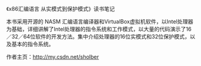 《x86汇编语言 从实模式到保护模式》读书笔记

本书采用开源的 NASM 汇编语言编译器和VirtualBox虚拟机软件，以Intel处理器为基础，详细讲解了Intel处理器的指令系统和工作模式，以大量的代码演示了16／32／64位软件的开发方法。集中介绍处理器的16位实模式和32位保护模式，以及基本的指令系统。

作者主页：http://my.csdn.net/sholber
